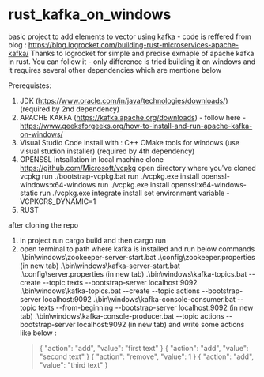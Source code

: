 # rust_kafka_on_windows

basic project to add elements to vector using kafka - code is reffered from blog : https://blog.logrocket.com/building-rust-microservices-apache-kafka/
Thanks to logrocket for simple and precise exmaple of apache kafka in rust.
You can follow it - only difference is tried building it on windows and it requires several other dependencies which are mentione below

Prerequistes: 
1. JDK (https://www.oracle.com/in/java/technologies/downloads/) (required by 2nd dependency)
2. APACHE KAKFA (https://kafka.apache.org/downloads) - follow here - https://www.geeksforgeeks.org/how-to-install-and-run-apache-kafka-on-windows/
3. Visual Studio Code install with : C++ CMake tools for windows (use visual studion installer)  (required by 4th dependency)
4. OPENSSL Intsallation in local machine 
  clone https://github.com/Microsoft/vcpkg
  open directory where you've cloned vcpkg
  run ./bootstrap-vcpkg.bat
  run ./vcpkg.exe install openssl-windows:x64-windows
  run ./vcpkg.exe install openssl:x64-windows-static
  run ./vcpkg.exe integrate install
  set environment variable - VCPKGRS_DYNAMIC=1
5. RUST 

after cloning the repo 
1. in project run cargo build and then cargo run 
2. open terminal to path where kafka is installed and run below commands
  .\bin\windows\zookeeper-server-start.bat .\config\zookeeper.properties (in new tab)
  .\bin\windows\kafka-server-start.bat .\config\server.properties (in new tab)
  .\bin\windows\kafka-topics.bat --create --topic texts --bootstrap-server localhost:9092
  .\bin\windows\kafka-topics.bat --create --topic actions --bootstrap-server localhost:9092
  .\bin\windows\kafka-console-consumer.bat --topic texts --from-beginning --bootstrap-server localhost:9092 (in new tab)
  .\bin\windows\kafka-console-producer.bat --topic actions --bootstrap-server localhost:9092 (in new tab)
      and write some actions like below :
      > { "action": "add", "value": "first text" }
      > { "action": "add", "value": "second text" }
      > { "action": "remove", "value": 1 }
      > { "action": "add", "value": "third text" }

